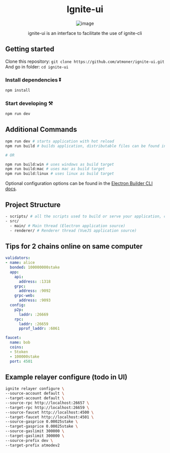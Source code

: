 <div align="center"> 

# Ignite-ui
![image](https://github.com/atmoner/ignite-ui/assets/1071490/cfb5c524-a64a-43a1-a23c-44b9e1c08c52)

ignite-ui is an interface to facilitate the use of ignite-cli
</div>


## Getting started

Clone this repository: `git clone https://github.com/atmoner/ignite-ui.git`  
And go in folder: `cd ignite-ui`

### Install dependencies ⏬

```bash
npm install
```

### Start developing ⚒️

```bash
npm run dev
```

## Additional Commands

```bash
npm run dev # starts application with hot reload
npm run build # builds application, distributable files can be found in "dist" folder

# OR

npm run build:win # uses windows as build target
npm run build:mac # uses mac as build target
npm run build:linux # uses linux as build target
```

Optional configuration options can be found in the [Electron Builder CLI docs](https://www.electron.build/cli.html).
## Project Structure

```bash
- scripts/ # all the scripts used to build or serve your application, change as you like.
- src/
  - main/ # Main thread (Electron application source)
  - renderer/ # Renderer thread (VueJS application source)
```


## Tips for 2 chains online on same computer

 

``` yaml
validators:
- name: alice
  bonded: 100000000stake
  app:
    api:
      address: :1318
    grpc:
      address: :9092
    grpc-web:
      address: :9093
  config:
    p2p:
      laddr: :26669
    rpc:
      laddr: :26659
      pprof_laddr: :6061
```      
``` yaml
faucet:
  name: bob
  coins:
  - 5token
  - 100000stake
  port: 4501
``` 

## Example relayer configure (todo in UI)
``` bash
ignite relayer configure \
--source-account default \
--target-account default \
--source-rpc http://localhost:26657 \
--target-rpc http://localhost:26659 \
--source-faucet http://localhost:4500 \
--target-faucet http://localhost:4501 \
--source-gasprice 0.00025stake \
--target-gasprice 0.00025stake \
--source-gaslimit 300000 \
--target-gaslimit 300000 \
--source-prefix dev \
--target-prefix atmodev2
``` 
